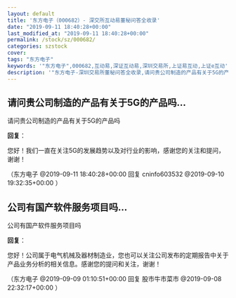 ```yaml
---
layout: default
title: '东方电子（000682）- 深交所互动易董秘问答全收录'
date: "2019-09-11 18:40:28+00:00"
last_modified_at: "2019-09-11 18:40:28+00:00"
permalink: /stock/sz/000682/
categories: szstock
cover: 
tags: "东方电子"
keywords: '"东方电子",000682,互动易,深证互动易,深圳交易所,上证易互动,上证e互动'
description: '"东方电子-深圳交易所董秘问答全收录,请问贵公司制造的产品有关于5G的产品吗"'
---
```


## 请问贵公司制造的产品有关于5G的产品吗...

请问贵公司制造的产品有关于5G的产品吗

**回复**：

您好！我们一直在关注5G的发展趋势以及对行业的影响，感谢您的关注和提问，谢谢！ 

（东方电子  @2019-09-11 18:40:28+00:00 回复 cninfo603532  @2019-09-10 19:32:35+00:00 ）

## 公司有国产软件服务项目吗...

公司有国产软件服务项目吗

**回复**：

您好！公司属于电气机械及器材制造业，您也可以关注公司发布的定期报告中关于产品业务分析的相关信息。感谢您的提问和关注，谢谢！ 

（东方电子  @2019-09-09 01:10:51+00:00 回复 股市牛市菜市  @2019-09-08 22:32:17+00:00 ）

